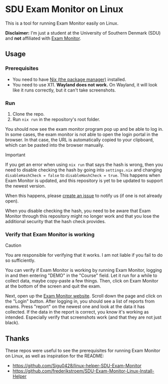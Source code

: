 # SDU Exam Monitor on Linux

This is a tool for running Exam Monitor easily on Linux.

**Disclaimer:** I'm just a student at the University of Southern Denmark (SDU) and **not** affiliated with [Exam Monitor](https://sdu.exammonitor.dk/).

## Usage

### Prerequisites

- You need to have [Nix (the package manager)](https://nixos.org/download/) installed.
- You need to use X11. **Wayland does not work.** On Wayland, it will look like it runs correctly, but it can't take screenshots.

### Run

1. Clone the repo.
2. Run `nix run` in the repository's root folder.

You should now see the exam monitor program pop up and be able to log in. In some cases, the exam monitor is not able to open the login portal in the browser. In that case, the URL is automatically copied to your clipboard, which can be pasted into the browser manually.

> [!IMPORTANT]
> If you get an error when using `nix run` that says the hash is wrong, then you need to disable checking the hash by going into `settings.nix` and changing `disableHashCheck = false` to `disableHashCheck = true`. This happens when Exam Monitor is updated, and this repository is yet to be updated to support the newest version.
>
> When this happens, please [create an issue](https://github.com/jonas-bork/linux-sdu-exam-monitor/issues) to notify us (if one is not already open).
>
> When you disable checking the hash, you need to be aware that Exam Monitor through this repository might no longer work and that you lose the additional security that the hash check provides.

### Verify that Exam Monitor is working

> [!CAUTION]
> You are responsible for verifying that it works. I am not liable if you fail to do so sufficiently.

You can verify if Exam Monitor is working by running Exam Monitor, logging in and then entering "DEMO" in the "Course" field. 
Let it run for a while to collect data, maybe copy-paste a few things. Then, click on Exam Monitor at the bottom of the screen and quit the exam. 

Next, open up the [Exam Monitor website](https://sdu.exammonitor.dk/).
Scroll down the page and click on the "Login" button.
After logging in, you should see a list of reports from exams.
Press "report" on the newest one and look at the data it has collected. 
If the data in the report is correct, you know it's working as intended. Especially verify that screenshots work (and that they are not just black).

## Thanks

These repos were useful to see the prerequisites for running Exam Monitor on Linux, as well as inspiration for the README:

- https://github.com/Sigu0428/linux-helper-SDU-Exam-Monitor
- https://github.com/frederikstroem/SDU-Exam-Monitor-Linux-Install-Helper
